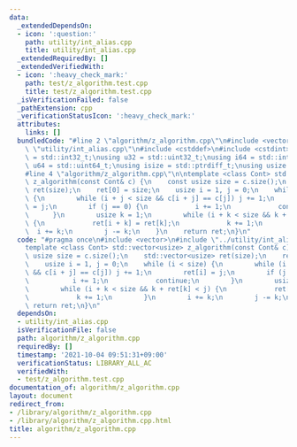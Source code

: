 ```yaml
---
data:
  _extendedDependsOn:
  - icon: ':question:'
    path: utility/int_alias.cpp
    title: utility/int_alias.cpp
  _extendedRequiredBy: []
  _extendedVerifiedWith:
  - icon: ':heavy_check_mark:'
    path: test/z_algorithm.test.cpp
    title: test/z_algorithm.test.cpp
  _isVerificationFailed: false
  _pathExtension: cpp
  _verificationStatusIcon: ':heavy_check_mark:'
  attributes:
    links: []
  bundledCode: "#line 2 \"algorithm/z_algorithm.cpp\"\n#include <vector>\n#line 2\
    \ \"utility/int_alias.cpp\"\n#include <cstddef>\n#include <cstdint>\n\nusing i32\
    \ = std::int32_t;\nusing u32 = std::uint32_t;\nusing i64 = std::int64_t;\nusing\
    \ u64 = std::uint64_t;\nusing isize = std::ptrdiff_t;\nusing usize = std::size_t;\n\
    #line 4 \"algorithm/z_algorithm.cpp\"\n\ntemplate <class Cont> std::vector<usize>\
    \ z_algorithm(const Cont& c) {\n    const usize size = c.size();\n    std::vector<usize>\
    \ ret(size);\n    ret[0] = size;\n    usize i = 1, j = 0;\n    while (i < size)\
    \ {\n        while (i + j < size && c[i + j] == c[j]) j += 1;\n        ret[i]\
    \ = j;\n        if (j == 0) {\n            i += 1;\n            continue;\n  \
    \      }\n        usize k = 1;\n        while (i + k < size && k + ret[k] < j)\
    \ {\n            ret[i + k] = ret[k];\n            k += 1;\n        }\n      \
    \  i += k;\n        j -= k;\n    }\n    return ret;\n}\n"
  code: "#pragma once\n#include <vector>\n#include \"../utility/int_alias.cpp\"\n\n\
    template <class Cont> std::vector<usize> z_algorithm(const Cont& c) {\n    const\
    \ usize size = c.size();\n    std::vector<usize> ret(size);\n    ret[0] = size;\n\
    \    usize i = 1, j = 0;\n    while (i < size) {\n        while (i + j < size\
    \ && c[i + j] == c[j]) j += 1;\n        ret[i] = j;\n        if (j == 0) {\n \
    \           i += 1;\n            continue;\n        }\n        usize k = 1;\n\
    \        while (i + k < size && k + ret[k] < j) {\n            ret[i + k] = ret[k];\n\
    \            k += 1;\n        }\n        i += k;\n        j -= k;\n    }\n   \
    \ return ret;\n}\n"
  dependsOn:
  - utility/int_alias.cpp
  isVerificationFile: false
  path: algorithm/z_algorithm.cpp
  requiredBy: []
  timestamp: '2021-10-04 09:51:31+09:00'
  verificationStatus: LIBRARY_ALL_AC
  verifiedWith:
  - test/z_algorithm.test.cpp
documentation_of: algorithm/z_algorithm.cpp
layout: document
redirect_from:
- /library/algorithm/z_algorithm.cpp
- /library/algorithm/z_algorithm.cpp.html
title: algorithm/z_algorithm.cpp
---
```

